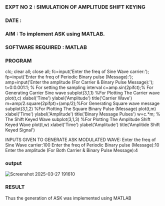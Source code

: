 ### EXPT NO 2 : SIMULATION OF AMPLITUDE SHIFT KEYING
### DATE : 
### AIM : To implement ASK using MATLAB.
### SOFTWARE REQUIRED : MATLAB
 ### PROGRAM

 clc; clear all; close all; fc=input('Enter the freq of Sine Wave carrier:'); fp=input('Enter the
 freq of Periodic Binary pulse (Message):'); amp=input('Enter the amplitude (For Carrier &
 Binary Pulse Message):'); t=0:0.001:1; % For setting the sampling interval
 c=amp.sin(2pifct);% For Generating Carrier Sine wave subplot(3,1,1) %For Plotting The
 Carrier wave plot(t,c) xlabel('Time') ylabel('Amplitude') title('Carrier Wave')
 m=amp/2.square(2pifpt)+(amp/2);%For Generating Square wave message subplot(3,1,2)
 %For Plotting The Square Binary Pulse (Message) plot(t,m) xlabel('Time') ylabel('Amplitude')
 title('Binary Message Pulses') w=c.*m; % The Shift Keyed Wave subplot(3,1,3) %For Plotting
 The Amplitude Shift Keyed Wave plot(t,w) xlabel('Time') ylabel('Amplitude') title('Amplitide Shift Keyed Signal')

 
 INPUTS GIVEN TO GENERATE ASK MODULATED WAVE:
 Enter the freq of Sine Wave carrier:100 Enter the freq of Periodic Binary pulse (Message):10
 Enter the amplitude (For Both Carrier & Binary Pulse Message):4
 ### output
 ![Screenshot 2025-03-27 191610](https://github.com/user-attachments/assets/9dd80e41-10fc-4974-b3a8-88eb245b4e4c)

### RESULT
 Thus the generation of ASK was implemented using MATLAB

